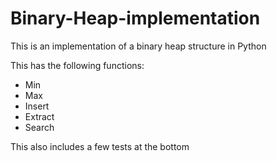 # Binary-Heap-implementation

This is an implementation of a binary heap structure in Python

This has the following functions:
* Min
* Max
* Insert
* Extract
* Search


This also includes a few tests at the bottom
